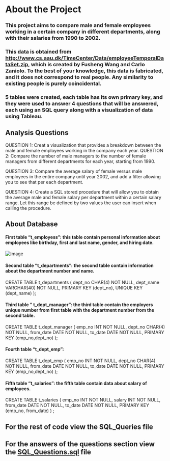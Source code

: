 # About the Project
### This project aims to compare male and female employees working in a certain company in different departments, along with their salaries from 1990 to 2002.

### This data is obtained from http://www.cs.aau.dk/TimeCenter/Data/employeeTemporalDataSet.zip, which is created by Fusheng Wang and Carlo Zaniolo. To the best of your knowledge, this data is fabricated, and it does not correspond to real people. Any similarity to existing people is purely coincidental.

### 5 tables were created, each table has its own primary key, and they were used to answer 4 questions that will be answered, each using an SQL query along with a visualization of data using Tableau.

## **Analysis Questions**

QUESTION 1: Creat a visualization that provides a breakdown between the male and female employees working in the company each year.
QUESTION 2: Compare the number of male managers to the number of female managers from different departments for each year, starting from 1990.

QUESTION 3: Compare the average salary of female versus male employees in the entire company until year 2002, and add a filter allowing you to see that per each department.

QUESTION 4: Create a SQL stored procedure that will allow you to obtain the average male and female salary per department within a certain salary range. Let this range be defined by two values the user can insert when calling the procedure.


## About Database

#### First table “t_employess”: this table contain personal information about employees like birthday, first and last name, gender, and hiring date.
![image](https://github.com/user-attachments/assets/5a71b54a-0dbb-4bed-9ec5-489a788a1737)

#### Second table “t_departments”: the second table contain information about the department number and name.
CREATE TABLE t_departments (
    dept_no     CHAR(4)         NOT NULL,
    dept_name   VARCHAR(40)     NOT NULL,
    PRIMARY KEY (dept_no),
    UNIQUE  KEY (dept_name)
);

#### Third table ” t_dept_manager”: the third table contain the employers unique number from first table with the department number from the second table.
CREATE TABLE t_dept_manager (
   emp_no       INT             NOT NULL,
   dept_no      CHAR(4)         NOT NULL,
   from_date    DATE            NOT NULL,
   to_date      DATE            NOT NULL,
   PRIMARY KEY (emp_no,dept_no)
);

#### Fourth table “t_dept_emp”:
CREATE TABLE t_dept_emp (
    emp_no      INT             NOT NULL,
    dept_no     CHAR(4)         NOT NULL,
    from_date   DATE            NOT NULL,
    to_date     DATE            NOT NULL,
    PRIMARY KEY (emp_no,dept_no)
);

#### Fifth table “t_salaries”:  the fifth table contain data about salary of employees.
CREATE TABLE t_salaries (
    emp_no      INT             NOT NULL,
    salary      INT             NOT NULL,
    from_date   DATE            NOT NULL,
    to_date     DATE            NOT NULL,
    PRIMARY KEY (emp_no, from_date)
)
;

## For the rest of code view the **SQL_Queries** file

## For the answers of the questions section view the [SQL_Questions.sql](https://github.com/Maged325/SQL-Portfolio/blob/main/Project_2/SQL_Questions.sql) file
